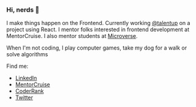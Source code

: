 ### Hi, nerds 👋

I make things happen on the Frontend. Currently working [@talentup](https://github.com/talentup) on a project using React. I mentor folks interested in frontend development at MentorCruise. I also mentor students at [Microverse](https://github.com/microverseinc).

When I'm not coding, I play computer games, take my dog for a walk or solve algorithms

Find me:
- [LinkedIn](https://www.linkedin.com/in/doduronbi/)
- [MentorCruise](https://mentorcruise.com/mentor/DamilolaOduronbi/)
- [CoderRank](https://profile.codersrank.io/user/oracleot)
- [Twitter](https://twitter.com/doduronbi)
